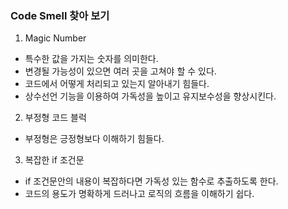 ### Code Smell 찾아 보기
1. Magic Number
* 특수한 값을 가지는 숫자를 의미한다.
* 변경될 가능성이 있으면 여러 곳을 고쳐야 할 수 있다.
* 코드에서 어떻게 처리되고 있는지 알아내기 힘들다.
* 상수선언 기능을 이용하여 가독성을 높이고 유지보수성을 향상시킨다.

2. 부정형 코드 블럭
* 부정형은 긍정형보다 이해하기 힘들다.

3. 복잡한 if 조건문
* if 조건문안의 내용이 복잡하다면 가독성 있는 함수로 추출하도록 한다.
* 코드의 용도가 명확하게 드러나고 로직의 흐름을 이해하기 쉽다.


